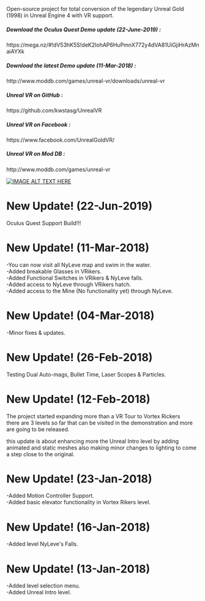 Open-source project for total conversion of the legendary Unreal Gold (1998) in Unreal Engine 4 with VR support. 

<h5>Download the Oculus Quest Demo update (22-June-2019) :</h5>
https://mega.nz/#!dV53hK5S!deK2IohAP6HuPmnX772y4dVA81UiGjiHrAzMnaiAYXk

<h5>Download the latest Demo update (11-Mar-2018) :</h5>
http://www.moddb.com/games/unreal-vr/downloads/unreal-vr

<h5>Unreal VR on GitHub :</h5>
https://github.com/kwstasg/UnrealVR

<h5>Unreal VR on Facebook :</h5>
https://www.facebook.com/UnrealGoldVR/

<h5>Unreal VR on Mod DB :</h5>
http://www.moddb.com/games/unreal-vr

<br>


[![IMAGE ALT TEXT HERE](https://raw.githubusercontent.com/kwstasg/UnrealVR/master/Content/Splash/EdSplash.png)](https://www.youtube.com/watch?v=jFP_eGd76uI)

New Update! (22-Jun-2019)
=========
Oculus Quest Support Build!!!

New Update! (11-Mar-2018)
=========
-You can now visit all NyLeve map and swim in the water.<br>
-Added breakable Glasses in VRikers.<br>
-Added Functional Switches in VRikers & NyLeve falls.<br>
-Added access to NyLeve through VRikers hatch.<br>
-Added access to the Mine (No functionality yet) through NyLeve.<br>

New Update! (04-Mar-2018)
=========
-Minor fixes & updates.<br>


New Update! (26-Feb-2018)
==========
Testing Dual Auto-mags, Bullet Time, Laser Scopes & Particles.<br>


New Update! (12-Feb-2018)
==========
The project started expanding more than a VR Tour to Vortex Rickers <br>
there are 3 levels so far that can be visited in the demonstration and more are going to be released. <br>

this update is about enhancing more the Unreal Intro level by adding animated and static meshes also making minor changes to lighting to come a step close to the original.<br>

New Update! (23-Jan-2018)
==========
-Added Motion Controller Support.<br>
-Added basic elevator functionality in Vortex Rikers level.<br>


New Update! (16-Jan-2018)
==========
-Added level NyLeve's Falls.<br>


New Update! (13-Jan-2018)
==========
-Added level selection menu.<br>
-Added Unreal Intro level.<br>



